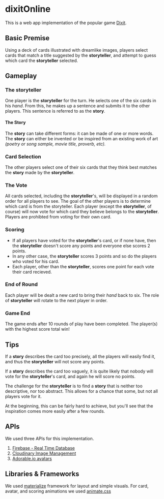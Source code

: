 # dixitOnline
This is a web app implementation of the popular game [Dixit](https://boardgamegeek.com/boardgame/39856/dixit).

## Basic Premise
Using a deck of cards illustrated with dreamlike images, players select cards that match a title suggested by the **storyteller**, and attempt to guess which card the **storyteller** selected.

## Gameplay
### The storyteller
One player is the **storyteller** for the turn. He selects one of the six cards in his *hand*. From this, he makes up a sentence and submits it to the other players. This sentence is referred to as the **story**.

#### The Story
The **story** can take different forms: it can be made of one or more words. The **story** can either be invented or be inspired from an existing work of art *(poetry or song sample, movie title, proverb, etc).*

### Card Selection
The other players select one of their six cards that they think best matches the **story** made by the **storyteller**.

### The Vote
All cards selected, including the **storyteller**'s, will be displayed in a random order for all players to see. The goal of the other players is to determine which card is from the storyteller. Each player (except the **storyteller**, of course) will now vote for which card they believe belongs to the **storyteller**. Players are prohibted from voting for their own card.

### Scoring
- If all players have voted for the **storyteller**'s card, or if none have, then the **storyteller** doesn't score any points and everyone else scores 2 points.
- In any other case, the **storyteller** scores 3 points and so do the players who voted for his card.
- Each player, other than the **storyteller**, scores one point for each vote their card recieved.

### End of Round
Each player will be dealt a new card to bring their *hand* back to six. The role of **storyteller** will rotate to the next player in order.

### Game End
The game ends after 10 rounds of play have been completed. The player(s) with the highest score total win!

## Tips
If a **story** describes the card too precisely, all the players will easily find it, and thus the **storyteller** will not score any points.

If a **story** describes the card too vaguely, it is quite likely that nobody will vote for the **storyteller**'s card, and again he will score no points.

The challenge for the **storyteller** is to find a **story** that is neither too descriptive, nor too abstract. This allows for a chance that some, but not all players vote for it.

At the beginning, this can be fairly hard to achieve, but you'll see that the inspiration comes more easily after a few rounds.

## APIs
We used three APIs for this implementation.
1. [Firebase - Real Time Database](https://firebase.google.com/)
2. [Cloudinary Image Management](http://cloudinary.com/)
3. [Adorable.io avatars](https://github.com/adorableio/avatars-api)

## Libraries & Frameworks
We used [materialize](http://materializecss.com/) framework for layout and simple visuals.
For card, avatar, and scoring animations we used [animate.css](https://daneden.github.io/animate.css/)